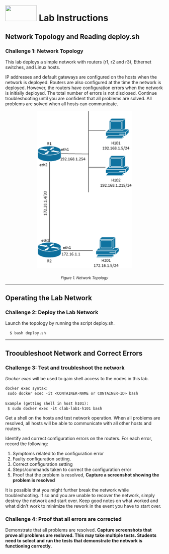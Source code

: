 # <img src="https://www.tamusa.edu/brandguide/jpeglogos/tamusa_final_logo_bw1.jpg" width="100" height="50"> Lab Instructions
## Network Topology and Reading deploy.sh
### Challenge 1: Network Topology

This lab deploys a simple network with routers (r1, r2 and r3), Ethernet switches, and Linux hosts.

IP addresses and default gateways are configured on the hosts when the network is deployed. Routers are also configured at the time the network is deployed. However, the routers have configuration errors when the network is initially deployed. The total number of errors is not disclosed. Continue troubleshooting until you are confident that all problems are solved. All problems are solved when all hosts can communicate.

<p align="center">
<img src="../images/routing_troubleshooting.png" width="300" height="500">
</p>
<p align="center">
<sub><i>Figure 1. Network Topology</i></sub>
</p>

<p></p>
<p></p>

--- 
## Operating the Lab Network
### Challenge 2: Deploy the Lab Network
Launch the topology by running the script deploy.sh.
```
  $ bash deploy.sh
```
--- 
## Trooubleshoot Network and Correct Errors
### Challenge 3: Test and troubleshoot the network

*Docker exec* will be used to gain shell access to the nodes in this lab.
```
docker exec syntax:
 sudo docker exec -it <CONTAINER-NAME or CONTAINER-ID> bash

Example (getting shell in host h101):
 $ sudo docker exec -it clab-lab1-h101 bash
```
Get a shell on the hosts and test network operation. When all problems are resolved, all hosts will be able to communicate with all other hosts and routers. 

Identify and correct configuration errors on the routers. For each error, record the following:
1. Symptoms related to the configuration error
2. Faulty configuration setting.
3. Correct configuration setting
4. Steps/commands taken to correct the configuration error
5. Proof that the problem is resolved, **Capture a screenshot showing the problem is resolved**

It is possible that you might further break the network while troubleshooting. If so and you are unable to recover the network, simply destroy the network and start over. Keep good notes on what worked and what didn't work to minimize the rework in the event you have to start over.

### Challenge 4: Proof that all errors are corrected

Demonstrate that all problems are resolved. **Capture screenshots that prove all problems are resloved. This may take multiple tests. Students need to select and run the tests that demonstrate the network is functioning correctly.**
